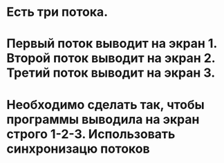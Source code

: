 # Есть три потока.
# Первый поток выводит на экран 1. Второй поток выводит на экран 2. Третий поток выводит на экран 3.
# Необходимо сделать так, чтобы программы выводила на экран строго 1-2-3. Использовать синхронизацю потоков